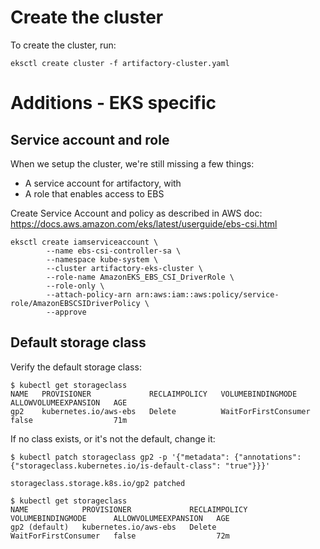 # Create the cluster
To create the cluster, run:
```
eksctl create cluster -f artifactory-cluster.yaml
```
# Additions - EKS specific
## Service account and role
When we setup the cluster, we're still missing a few things:
- A service account for artifactory, with
- A role that enables access to EBS 

<!-- ```
# Verify OIDC is configured properly
cluster_name=artifactory-eks-cluster
oidc_id=$(aws eks describe-cluster --name $cluster_name --query "cluster.identity.oidc.issuer" --output text | cut -d '/' -f 5)
echo $oidc_id
``` -->
Create Service Account and policy as described in AWS doc:
https://docs.aws.amazon.com/eks/latest/userguide/ebs-csi.html

```
eksctl create iamserviceaccount \
        --name ebs-csi-controller-sa \
        --namespace kube-system \
        --cluster artifactory-eks-cluster \
        --role-name AmazonEKS_EBS_CSI_DriverRole \
        --role-only \
        --attach-policy-arn arn:aws:iam::aws:policy/service-role/AmazonEBSCSIDriverPolicy \
        --approve
```

## Default storage class
Verify the default storage class:
```
$ kubectl get storageclass
NAME   PROVISIONER             RECLAIMPOLICY   VOLUMEBINDINGMODE      ALLOWVOLUMEEXPANSION   AGE
gp2    kubernetes.io/aws-ebs   Delete          WaitForFirstConsumer   false                  71m
```
If no class exists, or it's not the default, change it:
```
$ kubectl patch storageclass gp2 -p '{"metadata": {"annotations": {"storageclass.kubernetes.io/is-default-class": "true"}}}'

storageclass.storage.k8s.io/gp2 patched

$ kubectl get storageclass
NAME            PROVISIONER             RECLAIMPOLICY   VOLUMEBINDINGMODE      ALLOWVOLUMEEXPANSION   AGE
gp2 (default)   kubernetes.io/aws-ebs   Delete          WaitForFirstConsumer   false                  72m

```




